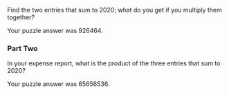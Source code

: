 Find the two entries that sum to 2020; what do you get if you multiply them together?

Your puzzle answer was 926464.

### Part Two

In your expense report, what is the product of the three entries that sum to 2020?

Your puzzle answer was 65656536.

